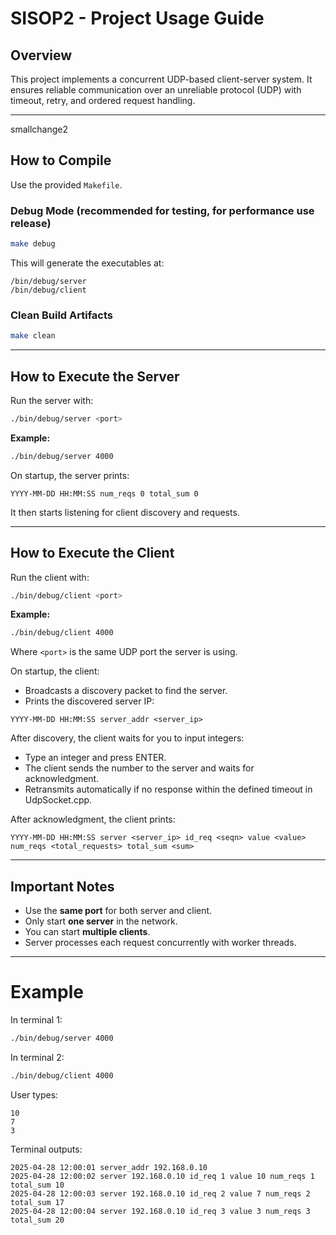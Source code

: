# SISOP2 - Project Usage Guide

## Overview

This project implements a concurrent UDP-based client-server system.
It ensures reliable communication over an unreliable protocol (UDP) with timeout, retry, and ordered request handling.

---

smallchange2

## How to Compile

Use the provided `Makefile`.

### Debug Mode (recommended for testing, for performance use release)
```bash
make debug
```

This will generate the executables at:
```
/bin/debug/server
/bin/debug/client
```

### Clean Build Artifacts
```bash
make clean
```

---

## How to Execute the Server

Run the server with:

```bash
./bin/debug/server <port>
```

**Example:**
```bash
./bin/debug/server 4000
```

On startup, the server prints:
```
YYYY-MM-DD HH:MM:SS num_reqs 0 total_sum 0
```

It then starts listening for client discovery and requests.

---

## How to Execute the Client

Run the client with:

```bash
./bin/debug/client <port>
```

**Example:**
```bash
./bin/debug/client 4000
```

Where `<port>` is the same UDP port the server is using.

On startup, the client:
- Broadcasts a discovery packet to find the server.
- Prints the discovered server IP:

```
YYYY-MM-DD HH:MM:SS server_addr <server_ip>
```

After discovery, the client waits for you to input integers:
- Type an integer and press ENTER.
- The client sends the number to the server and waits for acknowledgment.
- Retransmits automatically if no response within the defined timeout in UdpSocket.cpp.

After acknowledgment, the client prints:
```
YYYY-MM-DD HH:MM:SS server <server_ip> id_req <seqn> value <value> num_reqs <total_requests> total_sum <sum>
```

---

## Important Notes

- Use the **same port** for both server and client.
- Only start **one server** in the network.
- You can start **multiple clients**.
- Server processes each request concurrently with worker threads.

---

# Example

In terminal 1:
```bash
./bin/debug/server 4000
```

In terminal 2:
```bash
./bin/debug/client 4000
```

User types:
```
10
7
3
```

Terminal outputs:
```
2025-04-28 12:00:01 server_addr 192.168.0.10
2025-04-28 12:00:02 server 192.168.0.10 id_req 1 value 10 num_reqs 1 total_sum 10
2025-04-28 12:00:03 server 192.168.0.10 id_req 2 value 7 num_reqs 2 total_sum 17
2025-04-28 12:00:04 server 192.168.0.10 id_req 3 value 3 num_reqs 3 total_sum 20
```
